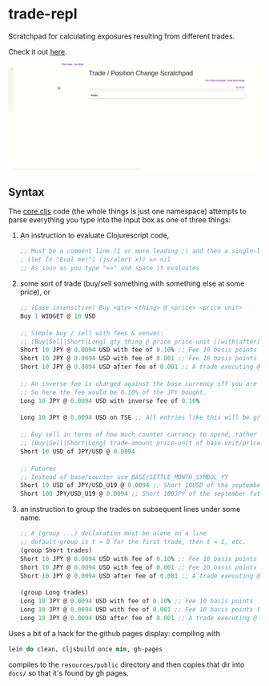 # trade-repl

Scratchpad for calculating exposures resulting from different trades.

Check it out [here](http://matthewdowney.github.io/trade-repl).

![](resources/ex.gif)

## Syntax

The [core.cljs](src/trade_repl/core.cljs) code (the whole things is just one namespace) attempts 
to parse everything you type into the input box as one of three things:

1. An instruction to evaluate Clojurescript code,
    ```clojure
    ;; Must be a comment line (1 or more leading ;) and then a single-line expression
    ; (let [x "Eval me!"] (js/alert x)) => nil
    ;; As soon as you type "=>" and space it evaluates
    ```
    
2. some sort of trade (buy/sell something with something else at some price), or
    ```clojure
    ;; (Case insensitive) Buy <qty> <thing> @ <price> <price unit>
    Buy 1 WIDGET @ 10 USD  

    ;; Simple buy / sell with fees & venues:
    ;; [Buy|Sell|Short|Long] qty thing @ price price-unit [[with|after] [fee|inverse fee] of x] [on trading-venue]
    Short 10 JPY @ 0.0094 USD with fee of 0.10% ;; Fee 10 basis points
    Short 10 JPY @ 0.0094 USD with fee of 0.001 ;; Fee 10 basis points (as a decimal)
    Short 10 JPY @ 0.0094 USD after fee of 0.001 ;; A trade executing @ 0.0094 *after* the 10 bp fee
 
    ;; An inverse fee is charged against the base currency iff you are buying.
    ;; So here the fee would be 0.10% of the JPY bought.
    Long 10 JPY @ 0.0094 USD with inverse fee of 0.10%

    Long 10 JPY @ 0.0094 USD on TSE ;; All entries like this will be grouped by venue (TSE in this case)
    
    ;; Buy sell in terms of how much counter currency to spend, rather than qty
    ;; [Buy|Sell|Short|Long] trade-amount price-unit of base-unit/price-unit @ price
    Short 10 USD of JPY/USD @ 0.0094

    ;; Futures
    ;; Instead of base/counter use BASE/SETTLE_MONTH_SYMBOL_YY
    Short 10 USD of JPY/USD_U19 @ 0.0094 ;; Short 10USD of the september futures
    Short 100 JPY/USD_U19 @ 0.0094 ;; Short 100JPY of the september futures
    ```
3. an instruction to group the trades on subsequent lines under some name.
    ```clojure
    ;; A (group ...) declaration must be alone on a line
    ;; default group is t = 0 for the first trade, then t = 1, etc.
    (group Short trades)	
    Short 10 JPY @ 0.0094 USD with fee of 0.10% ;; Fee 10 basis points
    Short 10 JPY @ 0.0094 USD with fee of 0.001 ;; Fee 10 basis points (as a decimal)
    Short 10 JPY @ 0.0094 USD after fee of 0.001 ;; A trade executing @ 0.0094 *after* the 10 bp fee

    (group Long trades)
    Long 10 JPY @ 0.0094 USD with fee of 0.10% ;; Fee 10 basis points
    Long 10 JPY @ 0.0094 USD with fee of 0.001 ;; Fee 10 basis points (as a decimal)
    Long 10 JPY @ 0.0094 USD after fee of 0.001 ;; A trade executing @ 0.0094 *after* the 10 bp fee
    ```
    
Uses a bit of a hack for the github pages display: compiling with
```clojure
lein do clean, cljsbuild once min, gh-pages
```
compiles to the `resources/public` directory and then copies that dir into 
`docs/` so that it's found by gh pages.
